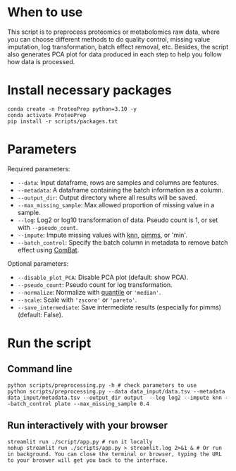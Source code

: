 # When to use
This script is to preprocess proteomics or metabolomics raw data, where you can choose different methods to do quality control, missing value imputation, log transformation, batch effect removal, etc. 
Besides, the script also generates PCA plot for data produced in each step to help you follow how data is processed. 
# Install necessary packages
```
conda create -n ProteoPrep python=3.10 -y
conda activate ProteoPrep
pip install -r scripts/packages.txt
```
# Parameters

Required parameters:

- `--data`: Input dataframe, rows are samples and columns are features.
- `--metadata`: A dataframe containing the batch information as a column.
- `--output_dir`: Output directory where all results will be saved.  
- `--max_missing_sample`: Max allowed proportion of missing value in a sample. 
- `--log`: Log2 or log10 transformation of data. Pseudo count is 1, or set with `--pseudo_count`.
- `--impute`: Impute missing values with [knn](https://scikit-learn.org/stable/modules/impute.html), [pimms](https://github.com/RasmussenLab/pimms), or 'min'. 
- `--batch_control`: Specify the batch column in metadata to remove batch effect using [ComBat](https://github.com/epigenelabs/inmoose).

Optional parameters:

- `--disable_plot_PCA`: Disable PCA plot (default: show PCA).
- `--pseudo_count`: Pseudo count for log transformation.
- `--normalize`: Normalize with [quantile](https://scikit-learn.org/stable/modules/generated/sklearn.preprocessing.quantile_transform.html) or `'median'`.
- `--scale`: Scale with `'zscore'` or `'pareto'`.
- `--save_intermediate`: Save intermediate results (especially for pimms) (default: False).

# Run the script

## Command line 
```
python scripts/preprocessing.py -h # check parameters to use
python scripts/preprocessing.py --data data_input/data.tsv --metadata data_input/metadata.tsv --output_dir output  --log log2 --impute knn --batch_control plate --max_missing_sample 0.4
```

## Run interactively with your browser 

```
streamlit run ./script/app.py # run it locally
nohup streamlit run ./scripts/app.py > streamlit.log 2>&1 & # Or run in background. You can close the terminal or browser, typing the URL to your broswer will get you back to the interface. 
```


